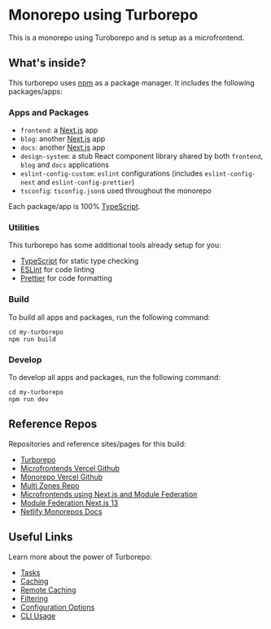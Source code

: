 # Monorepo using Turborepo

This is a monorepo using Turoborepo and is setup as a microfrontend.

## What's inside?

This turborepo uses [npm](https://www.npmjs.com/) as a package manager. It includes the following packages/apps:

### Apps and Packages

- `frontend`: a [Next.js](https://nextjs.org/) app
- `blog`: another [Next.js](https://nextjs.org/) app
- `docs`: another [Next.js](https://nextjs.org/) app
- `design-system`: a stub React component library shared by both `frontend`, `blog` and `docs` applications
- `eslint-config-custom`: `eslint` configurations (includes `eslint-config-next` and `eslint-config-prettier`)
- `tsconfig`: `tsconfig.json`s used throughout the monorepo

Each package/app is 100% [TypeScript](https://www.typescriptlang.org/).

### Utilities

This turborepo has some additional tools already setup for you:

- [TypeScript](https://www.typescriptlang.org/) for static type checking
- [ESLint](https://eslint.org/) for code linting
- [Prettier](https://prettier.io) for code formatting

### Build

To build all apps and packages, run the following command:

```
cd my-turborepo
npm run build
```

### Develop

To develop all apps and packages, run the following command:

```
cd my-turborepo
npm run dev
```

## Reference Repos
Repositories and reference sites/pages for this build:
- [Turborepo](https://turbo.build/repo/docs/handbook/package-installation)
- [Microfrontends Vercel Github](https://github.com/vercel/examples/tree/main/solutions/microfrontends)
- [Monorepo Vercel Github](https://github.com/vercel/examples/tree/main/solutions/monorepo)
- [Multi Zones Repo](https://github.com/vercel/next.js/tree/canary/examples/with-zones)
- [Microfrontends using Next.js and Module Federation](https://github.com/schalela/mf-nextjs)
- [Module Federation Next.js 13](https://github.com/module-federation/module-federation-examples/tree/master/nextjs-v13)
- [Netlify Monorepos Docs](https://docs.netlify.com/configure-builds/monorepos/)

## Useful Links

Learn more about the power of Turborepo:

- [Tasks](https://turbo.build/repo/docs/core-concepts/monorepos/running-tasks)
- [Caching](https://turbo.build/repo/docs/core-concepts/caching)
- [Remote Caching](https://turbo.build/repo/docs/core-concepts/remote-caching)
- [Filtering](https://turbo.build/repo/docs/core-concepts/monorepos/filtering)
- [Configuration Options](https://turbo.build/repo/docs/reference/configuration)
- [CLI Usage](https://turbo.build/repo/docs/reference/command-line-reference)
